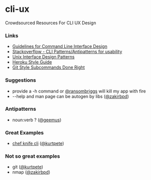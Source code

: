 # cli-ux
Crowdsourced Resources For CLI UX Design


### Links

 * [Guidelines for Command Line Interface Design](http://www.cs.pomona.edu/classes/cs181f/supp/cli.html)
 * [Stackoverflow - CLI Patterns/Antipatterns for usability](https://stackoverflow.com/questions/762724/cli-patterns-antipatterns-for-usability)
 * [Unix Interface Design Patterns](http://catb.org/esr/writings/taoup/html/ch11s06.html)
 * [Heroku Style Guide](https://gist.github.com/geemus/e75f3374939a42690506)
 * [Git Style Subcommands Done Right](https://github.com/davidmoreno/commands/)

### Suggestions
 * provide a -h command or [@ransombriggs](https://twitter.com/ransombriggs/status/576383785832292353) will kill my app with fire
 * --help and man page can be autogen by libs ([@zakirbpd](https://twitter.com/zakirbpd/status/576392787274256384))

### Antipatterns
 * noun:verb ? ([@geemus](https://twitter.com/geemus/status/576387013907107843))

### Great Examples
 * [chef knife cli](http://t.co/nVuNtwN2e3) ([@kurtpete](https://twitter.com/kurtpete/status/576408318513700864))

### Not so great examples
 * git ([@kurtpete](https://twitter.com/kurtpete/status/576408318513700864))
 * nmap ([@zakirbpd](https://twitter.com/zakirbpd/status/576392787274256384))
